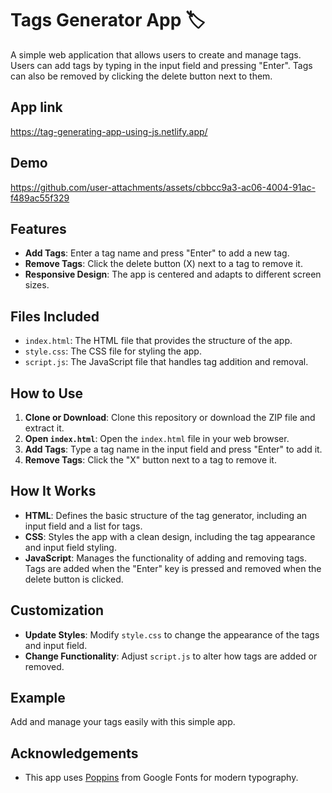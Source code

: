 # Tags Generator App 🏷️

A simple web application that allows users to create and manage tags. Users can add tags by typing in the input field and pressing "Enter". Tags can also be removed by clicking the delete button next to them.

## App link

https://tag-generating-app-using-js.netlify.app/

## Demo

https://github.com/user-attachments/assets/cbbcc9a3-ac06-4004-91ac-f489ac55f329

## Features

- **Add Tags**: Enter a tag name and press "Enter" to add a new tag.
- **Remove Tags**: Click the delete button (X) next to a tag to remove it.
- **Responsive Design**: The app is centered and adapts to different screen sizes.

## Files Included

- `index.html`: The HTML file that provides the structure of the app.
- `style.css`: The CSS file for styling the app.
- `script.js`: The JavaScript file that handles tag addition and removal.

## How to Use

1. **Clone or Download**: Clone this repository or download the ZIP file and extract it.
2. **Open `index.html`**: Open the `index.html` file in your web browser.
3. **Add Tags**: Type a tag name in the input field and press "Enter" to add it.
4. **Remove Tags**: Click the "X" button next to a tag to remove it.

## How It Works

- **HTML**: Defines the basic structure of the tag generator, including an input field and a list for tags.
- **CSS**: Styles the app with a clean design, including the tag appearance and input field styling.
- **JavaScript**: Manages the functionality of adding and removing tags. Tags are added when the "Enter" key is pressed and removed when the delete button is clicked.

## Customization

- **Update Styles**: Modify `style.css` to change the appearance of the tags and input field.
- **Change Functionality**: Adjust `script.js` to alter how tags are added or removed.

## Example

Add and manage your tags easily with this simple app.

## Acknowledgements

- This app uses [Poppins](https://fonts.google.com/specimen/Poppins) from Google Fonts for modern typography.
